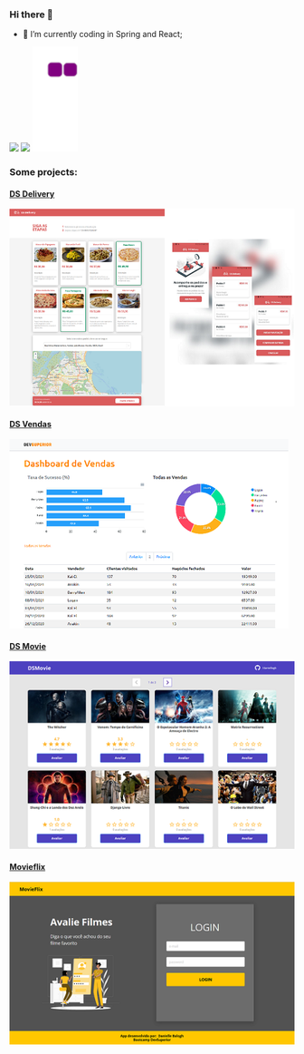 ### Hi there 👋
- 🌱 I’m currently coding in Spring and React;
<div style="center">
  <img height="170em" src="https://github-readme-stats.vercel.app/api?username=daniellegb&show_icons=true&theme=radical" />
  <img height="170em" src="https://github-readme-stats.vercel.app/api/top-langs/?username=daniellegb&layout=compact&theme=radical" />
  <img height="185em" src="https://github.com/daniellegb/daniellegb/blob/output/github-contribution-grid-snake.gif" />
</ div>

### Some projects:

#### [DS Delivery](https://github.com/daniellegb/dsdeliver-sds2)

![DS Delivery](https://github.com/daniellegb/daniellegb/blob/main/assets/dsdelivery.png)  

#### [DS Vendas](https://github.com/daniellegb/dsvendas-sds3)

![DS Vendas](https://github.com/daniellegb/daniellegb/blob/main/assets/dashboard.png)

#### [DS Movie](https://github.com/daniellegb/dsmovie)

![DS Movie](https://github.com/daniellegb/daniellegb/blob/main/assets/dsmovie.png)


#### [Movieflix](https://github.com/daniellegb/movieflix)

![Movieflix](https://github.com/daniellegb/daniellegb/blob/main/assets/movieflix.png)


<!--
**daniellegb/daniellegb** is a ✨ _special_ ✨ repository because its `README.md` (this file) appears on your GitHub profile.

Here are some ideas to get you started:

- 🔭 I’m currently working on ...
- 🌱 I’m currently learning ...
- 👯 I’m looking to collaborate on ...
- 🤔 I’m looking for help with ...
- 💬 Ask me about ...
- 📫 How to reach me: ...
- 😄 Pronouns: ...
- ⚡ Fun fact: ...
-->
